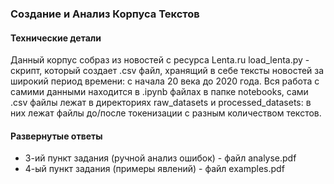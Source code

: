 ### Создание и Анализ Корпуса Текстов

#### Технические детали
Данный корпус собраз из новостей с ресурса Lenta.ru
load_lenta.py - скрипт, который создает .csv файл, хранящий в себе тексты новостей за широкий период времени: с начала 20 века до 2020 года. Вся работа с самими данными находится в .ipynb файлах в папке notebooks, сами .csv файлы лежат в директориях raw_datasets и processed_datasets: в них лежат файлы до/после токенизации с разным количеством текстов.

#### Развернутые ответы
- 3-ий пункт задания (ручной анализ ошибок) - файл analyse.pdf
- 4-ый пункт задания (примеры явлений) - файл examples.pdf
